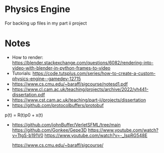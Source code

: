 # Physics Engine

For backing up files in my part ii project

# Notes

- How to render: https://blender.stackexchange.com/questions/6082/rendering-into-video-with-blender-in-python-frames-to-video
- Tutorials: https://code.tutsplus.com/series/how-to-create-a-custom-physics-engine--gamedev-12715
- https://www.cs.cmu.edu/~baraff/sigcourse/notesd1.pdf
- https://www.cl.cam.ac.uk/teaching/projects/archive/2022/yh441-dissertation.pdf
- https://www.cst.cam.ac.uk/teaching/part-ii/projects/dissertation
- https://github.com/protocolbuffers/protobuf

p(t) = R(t)p0 + x(t)

- https://github.com/johnBuffer/VerletSFML/tree/main
  https://github.com/Gonkee/Gepe3D
  https://www.youtube.com/watch?v=TtgS-b191V0
  https://www.youtube.com/watch?v=-_IspRG548E

  https://www.cs.cmu.edu/~baraff/sigcourse/